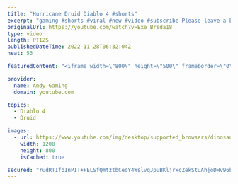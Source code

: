 ```yaml
---
title: "Hurricane Druid Diablo 4 #shorts"
excerpt: "gaming #shorts #viral #new #video #subscribe Please leave a Like & Subscribe, it helps the channel grow!"
originalUrl: https://youtube.com/watch?v=Exe_Brsda18
type: video
length: PT12S
publishedDateTime: 2022-11-28T06:32:04Z
heat: 53

featuredContent: "<iframe width=\"800\" height=\"500\" frameborder=\"0\" src=\"https://www.youtube.com/embed/Exe_Brsda18\" allow=\"accelerometer; autoplay; encrypted-media; gyroscope; picture-in-picture\" allowfullscreen></iframe>"

provider:
  name: Andy Gaming
  domain: youtube.com

topics:
  - Diablo 4
  - Druid

images:
  - url: https://www.youtube.com/img/desktop/supported_browsers/dinosaur.png
    width: 1200
    height: 800
    isCached: true

secured: "rudRTIfoInPIT+FELSfQmtztbCeoY4WslvqJpuBKljrxcZekStuAhjoDHv96ba9Lh7yxM7oKTisI1fCF1VUJiJsHlb4w85SyDxWWOXw4TqjeWJ6cn7IJ+nOIOY3z16RzaSBAIeWXcFbGqfy363vymD5I2TEZWli9QCI1RekXt8vlz16dp/G6gF2LoV8s8fk4GzCM9+8yDrJVDlBuvl/EEu8WD9NUFPy2hDqnLGB/onpnR4yWBJItqS8iyr3Q03am5lhIzpsQjZGHx8vaUUNrbYkxm64S5rTicqv9j2FTkaLpAR56bN8M36qSC9KuDU++2RhJCENHgaC1hCysV5YmlWWPBi5IgUREAy9KZ0xXtGTC9DJNpSVrUzdqKXwxGf23EQEIDfECDJ+pms5t/s5BO1eu/iU3iTfVOHQhpoaIWsc=;tG9nNVkCh4f2IBeoO9DY4A=="
---
```


